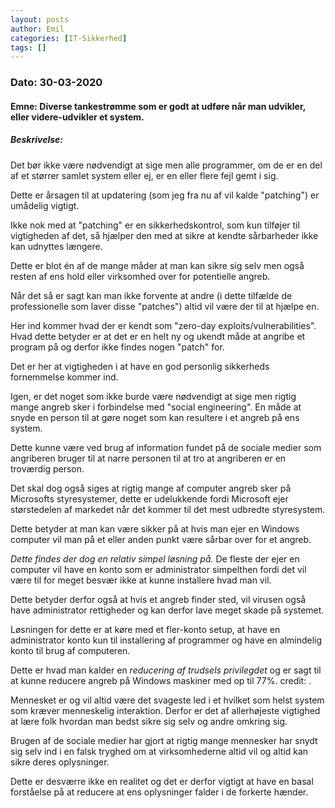 ```yaml
---
layout: posts
author: Emil
categories: [IT-Sikkerhed]
tags: []
---
```

<h3>Dato: 30-03-2020</h3>

<h4>Emne: Diverse tankestrømme som er godt at udføre når man udvikler, eller videre-udvikler et system.</h4>

<h5>Beskrivelse:</h5>

Det bør ikke være nødvendigt at sige men alle programmer, om de er en del af et størrer samlet system eller ej, er en eller flere fejl gemt i sig.

Dette er årsagen til at updatering (som jeg fra nu af vil kalde "patching") er umådelig vigtigt. 

Ikke nok med at "patching" er en sikkerhedskontrol, som kun tilføjer til vigtigheden af det, så hjælper den med at sikre at kendte sårbarheder ikke kan udnyttes længere.

Dette er blot én af de mange måder at man kan sikre sig selv men også resten af ens hold eller virksomhed over for potentielle angreb.

Når det så er sagt kan man ikke forvente at andre (i dette tilfælde de professionelle som laver disse "patches") altid vil være der til at hjælpe en.

Her ind kommer hvad der er kendt som "zero-day exploits/vulnerabilities". Hvad dette betyder er at det er en helt ny og ukendt måde at angribe et program på og derfor ikke findes nogen "patch" for.

Det er her at vigtigheden i at have en god personlig sikkerheds fornemmelse kommer ind.

Igen, er det noget som ikke burde være nødvendigt at sige men rigtig mange angreb sker i forbindelse med "social engineering". En måde at snyde en person til at gøre noget som kan resultere i et angreb på ens system.

Dette kunne være ved brug af information fundet på de sociale medier som angriberen bruger til at narre personen til at tro at angriberen er en troværdig person.

Det skal dog også siges at rigtig mange af computer angreb sker på Microsofts styresystemer, dette er udelukkende fordi Microsoft ejer størstedelen af markedet når det kommer til det mest udbredte styresystem.

Dette betyder at man kan være sikker på at hvis man ejer en Windows computer vil man på et eller anden punkt være sårbar over for et angreb.

*Dette findes der dog en relativ simpel løsning på.* De fleste der ejer en computer vil have en konto som er administrator simpelthen fordi det vil være til for meget besvær ikke at kunne installere hvad man vil.

Dette betyder derfor også at hvis et angreb finder sted, vil virusen også have administrator rettigheder og kan derfor lave meget skade på systemet.

Løsningen for dette er at køre med et fler-konto setup, at have en administrator konto kun til installering af programmer og have en almindelig konto til brug af computeren.

Dette er hvad man kalder en *reducering af trudsels privilegdet* og er sagt til at kunne reducere angreb på Windows maskiner med op til 77%. 
credit: [](https://www.beyondtrust.com/resources/whitepapers/microsoft-vulnerability-report).

Mennesket er og vil altid være det svageste led i et hvilket som helst system som kræver menneskelig interaktion. Derfor er det af allerhøjeste vigtighed at lære folk hvordan man bedst sikre sig selv og andre omkring sig.

Brugen af de sociale medier har gjort at rigtig mange mennesker har snydt sig selv ind i en falsk tryghed om at virksomhederne altid vil og altid kan sikre deres oplysninger.

Dette er desværre ikke en realitet og det er derfor vigtigt at have en basal forståelse på at reducere at ens oplysninger falder i de forkerte hænder.

